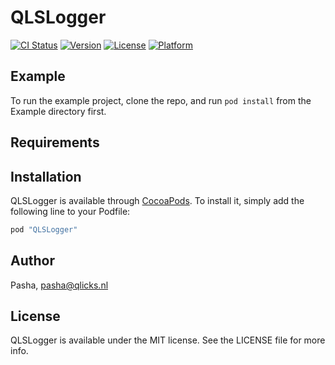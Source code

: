# QLSLogger

[![CI Status](http://img.shields.io/travis/Pasha/QLSLogger.svg?style=flat)](https://travis-ci.org/Pasha/QLSLogger)
[![Version](https://img.shields.io/cocoapods/v/QLSLogger.svg?style=flat)](http://cocoapods.org/pods/QLSLogger)
[![License](https://img.shields.io/cocoapods/l/QLSLogger.svg?style=flat)](http://cocoapods.org/pods/QLSLogger)
[![Platform](https://img.shields.io/cocoapods/p/QLSLogger.svg?style=flat)](http://cocoapods.org/pods/QLSLogger)

## Example

To run the example project, clone the repo, and run `pod install` from the Example directory first.

## Requirements

## Installation

QLSLogger is available through [CocoaPods](http://cocoapods.org). To install
it, simply add the following line to your Podfile:

```ruby
pod "QLSLogger"
```

## Author

Pasha, pasha@qlicks.nl

## License

QLSLogger is available under the MIT license. See the LICENSE file for more info.
